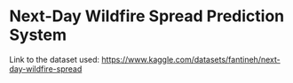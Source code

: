 # Next-Day Wildfire Spread Prediction System
Link to the dataset used: https://www.kaggle.com/datasets/fantineh/next-day-wildfire-spread

